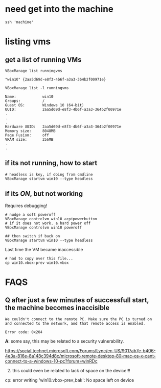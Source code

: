 # need get into the machine

```
ssh 'machine'
```

# listing vms

## get a list of running VMs

```
VBoxManage list runningvms
```

```
"win10" {2aa5d69d-e8f3-4b6f-a3a3-364b2f00971e}
```

```
VBoxManage list -l runningvms
```

```
Name:            win10
Groups:          /
Guest OS:        Windows 10 (64-bit)
UUID:            2aa5d69d-e8f3-4b6f-a3a3-364b2f00971e
.
.
.
Hardware UUID:   2aa5d69d-e8f3-4b6f-a3a3-364b2f00971e
Memory size:     8048MB
Page Fusion:     off
VRAM size:       256MB
.
.
```

## if its not running, how to start

```
# headless is key, if doing from cmdline
VBoxManage startvm win10 --type headless
```

## if its *ON*, but not working

Requires debugging!

```
# nudge a soft poweroff
VBoxManage controlvm win10 acpipowerbutton
# if it does not work, a hard power off
VBoxManage controlvm win10 poweroff

## then switch if back on
VBoxManage startvm win10 --type headless
```

Last time the VM became inaccessible

```
# had to copy over this file...
cp win10.vbox-prev win10.vbox
```

# FAQS

## Q after just a few minutes of successfull start, the machine becomes inaccisible

```
We couldn't connect to the remote PC. Make sure the PC is turned on and connected to the network, and that remote access is enabled.

Error code: 0x204
```

**A**: some say, this may be related to a security vulnerability.

https://social.technet.microsoft.com/Forums/Lync/en-US/9017ab7e-b406-4e3a-816e-8a148c394d8c/microsoft-remote-desktop-80-mac-os-x-cant-connect-to-a-windows-10-pc?forum=winRDc


2. this could even be related to lack of space on the device!!!

cp: error writing 'win10.vbox-prev_bak': No space left on device






